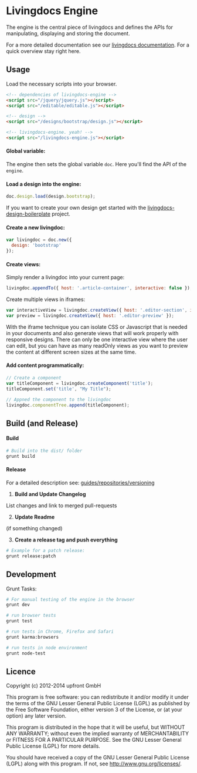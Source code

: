 # Livingdocs Engine

The engine is the central piece of livingdocs and defines the APIs for manipulating, displaying and storing the document.

For a more detailed documentation see our [livingdocs documentation](https://github.com/livingdocsIO/livingdocs). For a quick overview stay right here.


## Usage

Load the necessary scripts into your browser.

```html
<!-- dependencies of livingdocs-engine -->
<script src="/jquery/jquery.js"></script>
<script src="/editable/editable.js"></script>

<!-- design -->
<script src="/designs/bootstrap/design.js"></script>

<!-- livingdocs-engine. yeah! -->
<script src="/livingdocs-engine.js"></script>
```

#### Global variable:

The engine then sets the global variable `doc`. Here you'll find the API of the `engine`.

#### Load a design into the engine:

```javascript
doc.design.load(design.bootstrap);
```
If you want to create your own design get started with the [livingdocs-design-boilerplate](https://github.com/livingdocsIO/livingdocs-design-boilerplate) project.

#### Create a new livingdoc:

```javascript
var livingdoc = doc.new({
  design: 'bootstrap'
});
```

#### Create views:

Simply render a livingdoc into your current page:

```javascript
livingdoc.appendTo({ host: '.article-container', interactive: false });
```

Create multiple views in iframes:

```javascript
var interactiveView = livingdoc.createView({ host: '.editor-section', interactive: true });
var preview = livingdoc.createView({ host: '.editor-preview' });
```

With the iframe technique you can isolate CSS or Javascript that is needed in your documents and also generate views that will work properly with responsive designs. There can only be one interactive view where the user can edit, but you can have as many readOnly views as you want to preview the content at different screen sizes at the same time.


#### Add content programmatically:

```javascript
// Create a component
var titleComponent = livingdoc.createComponent('title');
titleComponent.set('title', "My Title");

// Appned the component to the livingdoc
livingdoc.componentTree.append(titleComponent);
```

## Build (and Release)

#### Build

```bash
# Build into the dist/ folder
grunt build
```

#### Release

For a detailed description see: [guides/repositories/versioning](https://github.com/livingdocsIO/guides/blob/master/repositories/versioning.md)

1. **Build and Update Changelog**

  List changes and link to merged pull-requests

2. **Update Readme**
  
  (if something changed)

3. **Create a release tag and push everything**

  ```bash
  # Example for a patch release:
  grunt release:patch
  ```

## Development

Grunt Tasks:
```bash
# For manual testing of the engine in the browser
grunt dev

# run browser tests
grunt test

# run tests in Chrome, Firefox and Safari
grunt karma:browsers

# run tests in node environment
grunt node-test
```

## Licence

Copyright (c) 2012-2014 upfront GmbH

This program is free software: you can redistribute it and/or modify
it under the terms of the GNU Lesser General Public License (LGPL) as
published by the Free Software Foundation, either version 3 of the License, 
or (at your option) any later version.

This program is distributed in the hope that it will be useful,
but WITHOUT ANY WARRANTY; without even the implied warranty of
MERCHANTABILITY or FITNESS FOR A PARTICULAR PURPOSE.  See the
GNU Lesser General Public License (LGPL) for more details.

You should have received a copy of the GNU Lesser General Public License
(LGPL) along with this program.  If not, see <http://www.gnu.org/licenses/>.

